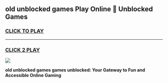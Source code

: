 
## old unblocked games Play Online 👋 Unblocked Games
<h3>
<a href="https://premium.freeplayer.one?title=old_unblocked_games&ref=19F">CLICK TO PLAY</a></h3>
<hr>

<h3>
<a href="https://premium.freeplayer.one?title=old_unblocked_games&ref=19F">CLICK 2 PLAY</a>
  
</h3>

<a href="https://premium.freeplayer.one?title=old_unblocked_games&ref=19F"><img src="https://clearcache.store/games.png"></a>


**old unblocked games games unblocked: Your Gateway to Fun and Accessible Online Gaming**
